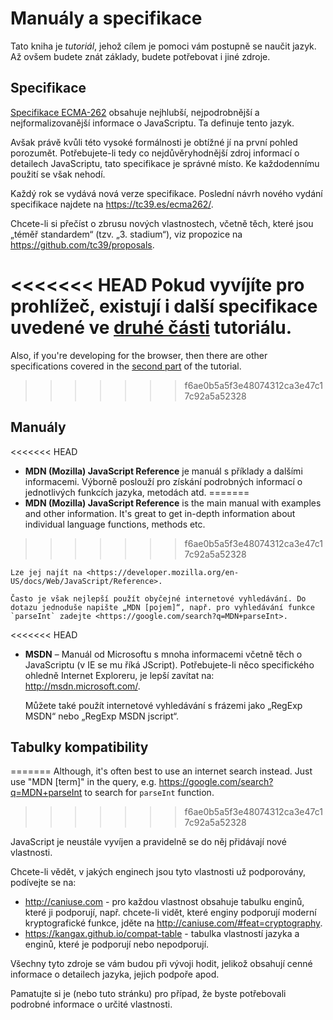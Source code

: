 
# Manuály a specifikace

Tato kniha je *tutoriál*, jehož cílem je pomoci vám postupně se naučit jazyk. Až ovšem budete znát základy, budete potřebovat i jiné zdroje.

## Specifikace

[Specifikace ECMA-262](https://www.ecma-international.org/publications/standards/Ecma-262.htm) obsahuje nejhlubší, nejpodrobnější a nejformalizovanější informace o JavaScriptu. Ta definuje tento jazyk.

Avšak právě kvůli této vysoké formálnosti je obtížné jí na první pohled porozumět. Potřebujete-li tedy co nejdůvěryhodnější zdroj informací o detailech JavaScriptu, tato specifikace je správné místo. Ke každodennímu použití se však nehodí.

Každý rok se vydává nová verze specifikace. Poslední návrh nového vydání specifikace najdete na <https://tc39.es/ecma262/>.

Chcete-li si přečíst o zbrusu nových vlastnostech, včetně těch, které jsou „téměř standardem“ (tzv. „3. stadium“), viz propozice na <https://github.com/tc39/proposals>.

<<<<<<< HEAD
Pokud vyvíjíte pro prohlížeč, existují i další specifikace uvedené ve [druhé části](info:browser-environment) tutoriálu.
=======
Also, if you're developing for the browser, then there are other specifications covered in the [second part](info:browser-environment) of the tutorial.
>>>>>>> f6ae0b5a5f3e48074312ca3e47c17c92a5a52328

## Manuály

<<<<<<< HEAD
- **MDN (Mozilla) JavaScript Reference** je manuál s příklady a dalšími informacemi. Výborně poslouží pro získání podrobných informací o jednotlivých funkcích jazyka, metodách atd.
=======
- **MDN (Mozilla) JavaScript Reference** is the main manual with examples and other information. It's great to get in-depth information about individual language functions, methods etc.
>>>>>>> f6ae0b5a5f3e48074312ca3e47c17c92a5a52328

	Lze jej najít na <https://developer.mozilla.org/en-US/docs/Web/JavaScript/Reference>.
	
	Často je však nejlepší použít obyčejné internetové vyhledávání. Do dotazu jednoduše napište „MDN [pojem]“, např. pro vyhledávání funkce `parseInt` zadejte <https://google.com/search?q=MDN+parseInt>.

<<<<<<< HEAD

- **MSDN** – Manuál od Microsoftu s mnoha informacemi včetně těch o JavaScriptu (v IE se mu říká JScript). Potřebujete-li něco specifického ohledně Internet Exploreru, je lepší zavítat na: <http://msdn.microsoft.com/>.

	Můžete také použít internetové vyhledávání s frázemi jako „RegExp MSDN“ nebo „RegExp MSDN jscript“.

## Tabulky kompatibility
=======
Although, it's often best to use an internet search instead. Just use "MDN [term]" in the query, e.g. <https://google.com/search?q=MDN+parseInt> to search for `parseInt` function.
>>>>>>> f6ae0b5a5f3e48074312ca3e47c17c92a5a52328

JavaScript je neustále vyvíjen a pravidelně se do něj přidávají nové vlastnosti.

Chcete-li vědět, v jakých enginech jsou tyto vlastnosti už podporovány, podívejte se na:

- <http://caniuse.com> - pro každou vlastnost obsahuje tabulku enginů, které ji podporují, např. chcete-li vidět, které enginy podporují moderní kryptografické funkce, jděte na <http://caniuse.com/#feat=cryptography>. 
- <https://kangax.github.io/compat-table> - tabulka vlastností jazyka a enginů, které je podporují nebo nepodporují.

Všechny tyto zdroje se vám budou při vývoji hodit, jelikož obsahují cenné informace o detailech jazyka, jejich podpoře apod.

Pamatujte si je (nebo tuto stránku) pro případ, že byste potřebovali podrobné informace o určité vlastnosti.

